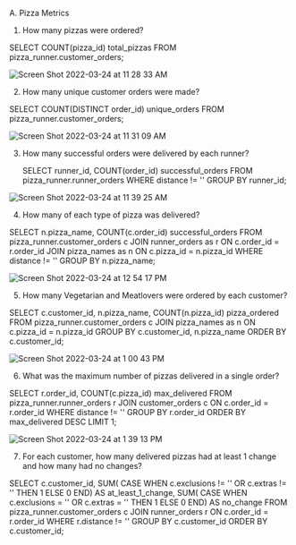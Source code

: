 A. Pizza Metrics

1. How many pizzas were ordered?

  SELECT COUNT(pizza_id) total_pizzas
  FROM pizza_runner.customer_orders;
  
  ![Screen Shot 2022-03-24 at 11 28 33 AM](https://user-images.githubusercontent.com/85157023/159806628-22059fd2-7b65-491c-8c2a-20f58519eca7.png)


2. How many unique customer orders were made?

  SELECT COUNT(DISTINCT order_id) unique_orders
  FROM pizza_runner.customer_orders;
  
  ![Screen Shot 2022-03-24 at 11 31 09 AM](https://user-images.githubusercontent.com/85157023/159806942-d861a853-0fe8-4ab4-a2a6-431845d6f07e.png)
  
3. How many successful orders were delivered by each runner?

   SELECT runner_id, COUNT(order_id) successful_orders
   FROM pizza_runner.runner_orders
   WHERE distance != ''
   GROUP BY runner_id;

![Screen Shot 2022-03-24 at 11 39 25 AM](https://user-images.githubusercontent.com/85157023/159807854-1d24cebe-b4c4-4998-b887-9f8a47b9e6ff.png)

4. How many of each type of pizza was delivered?

SELECT n.pizza_name, COUNT(c.order_id) successful_orders
FROM pizza_runner.customer_orders c
JOIN runner_orders as r
ON c.order_id = r.order_id
JOIN pizza_names as n
ON c.pizza_id = n.pizza_id
WHERE distance != ''
GROUP BY n.pizza_name;

![Screen Shot 2022-03-24 at 12 54 17 PM](https://user-images.githubusercontent.com/85157023/159815308-853848ea-688f-41ad-9ca1-cb679d25f385.png)

5. How many Vegetarian and Meatlovers were ordered by each customer?

SELECT c.customer_id, n.pizza_name, COUNT(n.pizza_id) pizza_ordered
FROM pizza_runner.customer_orders c
JOIN pizza_names as n
ON c.pizza_id = n.pizza_id
GROUP BY c.customer_id, n.pizza_name
ORDER BY c.customer_id;

![Screen Shot 2022-03-24 at 1 00 43 PM](https://user-images.githubusercontent.com/85157023/159815837-8328fbbd-48ef-44d4-b079-a3a2562e7677.png)

6. What was the maximum number of pizzas delivered in a single order?

SELECT r.order_id, COUNT(c.pizza_id) max_delivered
FROM pizza_runner.runner_orders r
JOIN customer_orders c
ON c.order_id = r.order_id
WHERE distance != '' 
GROUP BY r.order_id
ORDER BY max_delivered DESC
LIMIT 1;

![Screen Shot 2022-03-24 at 1 39 13 PM](https://user-images.githubusercontent.com/85157023/159819202-73175fc4-7f4a-4d8f-bb68-d0f48fa6acc1.png)

7. For each customer, how many delivered pizzas had at least 1 change and how many had no changes?

SELECT c.customer_id, 
SUM(
   CASE WHEN c.exclusions != '' OR c.extras != '' THEN 1
   ELSE 0
   END) AS at_least_1_change,
 SUM(
     CASE WHEN c.exclusions = '' OR c.extras = '' THEN 1
     ELSE 0
	END) AS no_change
FROM pizza_runner.customer_orders c
JOIN runner_orders r
ON c.order_id = r.order_id
WHERE r.distance != '' 
GROUP BY c.customer_id
ORDER BY c.customer_id;





